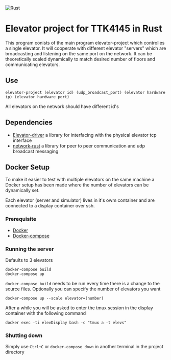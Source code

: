 ![Rust](https://github.com/stemnic/elevator-project/workflows/Rust/badge.svg)
# Elevator project for TTK4145 in Rust

This program conists of the main program elevator-project which controlles a single elevator. It will cooperate with different elevator "servers" which are broadcasting and listening on the same port on the network.
It can be theoretically scaled dynamically to match desired number of floors and communicating elevators.

## Use
```
elevator-project (elevator id) (udp_broadcast_port) (elevator hardware ip) (elevator hardware port)
```

All elevators on the network should have different id's

## Dependencies
- [Elevator-driver](https://github.com/stemnic/elevator-driver) a library for interfacing with the physical elevator tcp interface
- [network-rust](https://github.com/stemnic/network-rust) a library for peer to peer communication and udp broadcast messaging

## Docker Setup
To make it easier to test with multiple elevators on the same machine a Docker setup has been made where the number of elevators can be dynamically set.

Each elevator (server and simulator) lives in it's owm container and are connected to a display container over ssh.
### Prerequisite
- [Docker](https://docs.docker.com/install/)
- [Docker-compose](https://docs.docker.com/compose/install/)

### Running the server
Defaults to 3 elevators
```
docker-compose build
docker-compose up
```
`docker-compose build` needs to be run every time there is a change to the source files. 
Optionally you can specify the number of elevators you want
```
docker-compose up --scale elevator=(number)
```
After a while you will be asked to enter the tmux session in the display container with the following command
```
docker exec -ti elevDisplay bash -c "tmux a -t elevs"
```

### Shutting down
Simply use `Ctrl+C` or `docker-compose down` in another terminal in the project directory
